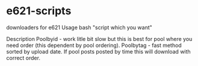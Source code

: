 # e621-scripts
downloaders for e621
Usage
bash "script which you want"

Description
Poolbyid - work litle bit slow but this is best for pool where you need order (this dependent by pool ordering). 
Poolbytag - fast method sorted by upload date. If pool posts posted by time this will download with correct order. 
